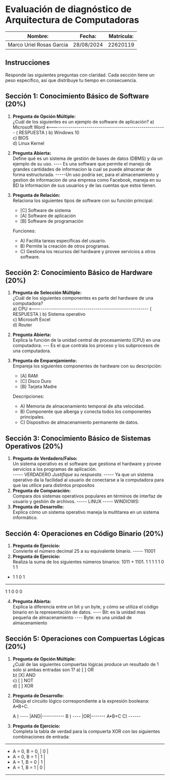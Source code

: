 # Evaluación de diagnóstico de Arquitectura de Computadoras

| Nombre: | Fecha: | Matrícula: |
|---------|--------|------------|
|Marco Uriel Rosas Garcia | 28/08/2024 | 22620119|

## Instrucciones

Responde las siguientes preguntas con claridad. Cada sección tiene un peso específico, así que distribuye tu tiempo en consecuencia.

## Sección 1: Conocimiento Básico de Software (20%)

1. **Pregunta de Opción Múltiple:**  
   ¿Cuál de los siguientes es un ejemplo de software de aplicación?
    a) Microsoft Word    <--------------------------------------------------------  ( RESPUESTA )
      b) Windows 10  
      c) BIOS  
      d) Linux Kernel

2. **Pregunta Abierta:**  
   Define qué es un sistema de gestión de bases de datos (DBMS) y da un ejemplo de su uso.
---- Es una software que permite el manejo de grandes cantidades de informacion la cual se puede almacenar de forma estructurada.
-----Un uso podria ser, para el almacenamiento y gestion de informacion de una empresa como Facebook, maneja en su BD la informacion de sus usuarios y de las cuentas que estos tienen.
        
3. **Pregunta de Relación:**  
   Relaciona los siguientes tipos de software con su función principal:
   - [C] Software de sistema 
   - [A] Software de aplicación 
   - [B] Software de programación

   Funciones:
   - A) Facilita tareas específicas del usuario.
   - B) Permite la creación de otros programas.
   - C) Gestiona los recursos del hardware y provee servicios a otros software.

## Sección 2: Conocimiento Básico de Hardware (20%)

1. **Pregunta de Selección Múltiple:**  
   ¿Cuál de los siguientes componentes es parte del hardware de una computadora?  
   a) CPU  <--------------------------------------------------------  ( RESPUESTA )
   b) Sistema operativo  
   c) Microsoft Excel  
   d) Router

2. **Pregunta Abierta:**  
   Explica la función de la unidad central de procesamiento (CPU) en una computadora.
--- Es el que contrala los proceso y los subprocesos de una computadora.
3. **Pregunta de Emparejamiento:**  
   Empareja los siguientes componentes de hardware con su descripción:
   - [A] RAM
   - [C] Disco Duro
   - [B] Tarjeta Madre

   Descripciones:
   - A) Memoria de almacenamiento temporal de alta velocidad.
   - B) Componente que alberga y conecta todos los componentes principales.
   - C) Dispositivo de almacenamiento permanente de datos.

## Sección 3: Conocimiento Básico de Sistemas Operativos (20%)

1. **Pregunta de Verdadero/Falso:**  
   Un sistema operativo es el software que gestiona el hardware y provee servicios a los programas de aplicación.  
----- VERDADERO 
   *Justifique su respuesta*.
----- Ya que un sistema operativo da la facilidad al usuario de conectarse a la computadora para que las utilice para  distintos propositos 
2. **Pregunta de Comparación:**  
   Compara dos sistemas operativos populares en términos de interfaz de usuario y gestión de archivos.
----- LINUX
----- WINDIOWS: 
4. **Pregunta de Desarrollo:**  
   Explica cómo un sistema operativo maneja la multitarea en un sistema informático.

## Sección 4: Operaciones en Código Binario (20%)

1. **Pregunta de Ejercicio:**  
   Convierte el número decimal 25 a su equivalente binario.
-----  11001
2. **Pregunta de Ejercicio:**  
   Realiza la suma de los siguientes números binarios: 1011 + 1101.
 1 1 1 1
   1 0 1 1
+  1 1 0 1
 ------------
 1  1 0 0 0
 
4. **Pregunta Abierta:**  
   Explica la diferencia entre un bit y un byte, y cómo se utiliza el código binario en la representación de datos.
   ---- Bit: es la unidad mas pequeña de almacenamiento
   ---- Byte: es una unidad de almacenamiento 
## Sección 5: Operaciones con Compuertas Lógicas (20%)

1. **Pregunta de Opción Múltiple:**  
   ¿Cuál de las siguientes compuertas lógicas produce un resultado de 1 solo si ambas entradas son 1?
   a) [ ] OR  
   b) [X] AND  
   c) [ ] NOT  
   d) [ ] XOR

2. **Pregunta de Desarrollo:**  
   Dibuja el circuito lógico correspondiente a la expresión booleana: A•B+C.

   A )   ----
            |AND|-----------
   B )   ----                |OR|-------  A•B+C
                   C)   ------   
 
   
4. **Pregunta de Ejercicio:**  
   Completa la tabla de verdad para la compuerta XOR con las siguientes combinaciones de entrada:
------------------------
   - A = 0, B = 0, | 0 |
   - A = 0, B = 1  | 1 |
   - A = 1, B = 0  | 1 |
   - A = 1, B = 1  | 0 |
------------------------
  

